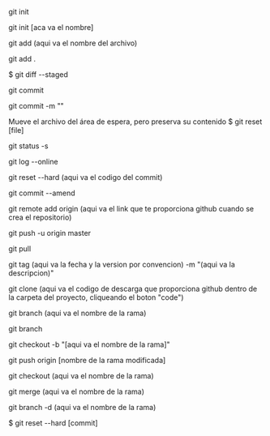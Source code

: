 <!-- Inicializacion de seguimiento de una carpeta por parte de git -->
git init 

<!-- Crea un proyecto con un nombre espesificado -->
git init [aca va el nombre]

<!-- Agregar archivos de la carpeta al area de ensayo local. Se debe utilizar siempre antes de hacer un commit, por ejemplo tambien cuando un archivo
del area de ensayo local sufre modificaciones -->
git add (aqui va el nombre del archivo)
<!-- Agrega al area de ensayo todos los archivos de la carpeta -->
git add .

<!-- Muestra las diferencias del archivo entre el área de espera y la última versión del archivo -->
$ git diff --staged

<!-- Guarda los archivos que se encontravan en el area de ensayo local en el repositorio local -->
git commit
<!-- Agrega una descripcion entre las comillas -->
git commit -m "" 

Mueve el archivo del área de espera, pero preserva su contenido
$ git reset [file]

<!-- Muestra el estado de los archivos de la carpeta que no se les esta haciendo seguimiento o no se le guardaron cambios -->
git status -s

<!-- Muestra los commits realizados, con su id -->
git log --online

<!-- Restaura los archivos de la carpeta en seguimiento a un commit anterior -->
git reset --hard (aqui va el codigo del commit)

<!-- Consola VIM, modifica commits realizados (descripcion, etc) -->
git commit --amend

<!-- Sube los commits a un repositorio en github -->
git remote add origin (aqui va el link que te proporciona github cuando se crea el repositorio)

<!-- Actualiza los comits del repositorio remoto -->
git push -u origin master

<!-- Trae los commits realizados en remoto al repositorio local -->
git pull

<!-- Guarda el rpoyecto en una determinada version -->
git tag (aqui va la fecha y la version por convencion) -m "(aqui va la descripcion)"

<!-- Descarga los archivos del repositorio remoto -->
git clone (aqui va el codigo de descarga que proporciona github dentro de la carpeta del proyecto, cliqueando el boton "code")

<!-- Crea una rama en paralelo, la cual contara con los commits de la rama de la cual se creo -->
git branch (aqui va el nombre de la rama)

<!-- Muestra las ramas disponibles (muestra con un asterisco y en verde la rama que se esta utilizando)-->
git branch

<!-- Se crea una rama y se selecciona para empezar a trabajar -->
git checkout -b "[aqui va el nombre de la rama]"

<!-- Se hace un comit y se envia la rama al repositorio remoto  -->
git push origin [nombre de la rama modificada]

<!-- Se selecciona una de las ramas disponibles para trabajar -->
git checkout (aqui va el nombre de la rama)

<!-- Utilizando la rama master la fuciona con una rama que se le espesifique -->
git merge (aqui va el nombre de la rama)

<!-- Elimina una rama en espesifico -->
git branch -d (aqui va el nombre de la rama)

<!-- Desecha todo el historial y regresa al commit especificado -->
$ git reset --hard [commit]

<!-- Estos codigos se pueden introducir desde gitbash como desde el terminal de vsc -->
